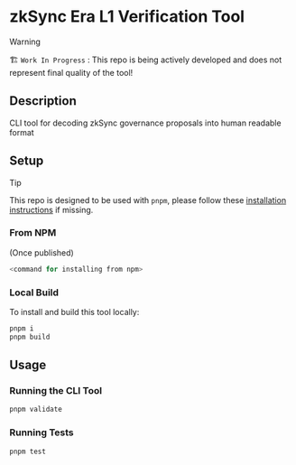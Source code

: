 # zkSync Era L1 Verification Tool

> [!WARNING]  
> 🏗️ `Work In Progress` : This repo is being actively developed and does not represent final quality of the tool!

## Description

CLI tool for decoding zkSync governance proposals into human readable format

## Setup

> [!TIP]  
> This repo is designed to be used with `pnpm`, please follow these [installation instructions](https://pnpm.io/installation) if missing.

### From NPM

(Once published)

```sh
<command for installing from npm>
```

### Local Build 

To install and build this tool locally:

```sh
pnpm i
pnpm build
```

## Usage

### Running the CLI Tool

```sh
pnpm validate
```

### Running Tests

```sh
pnpm test
```
